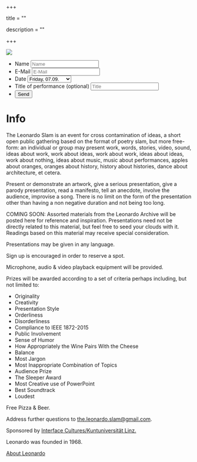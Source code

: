 +++

title = ""

description = ""

+++

<img src="LeonardoSlam_Web_.png">

<form action="https://formspree.io/the.leonardo.slam+signup@gmail.com"
      method="POST">
      <ul>
          <li>
                <label for="name">Name</label>
                <input type="text" name="name" placeholder="Name" required>
          </li>
          <li>
                <label for="email">E-Mail</label>
                <input type="email" name="_replyto" placeholder="E-Mail" required>
          </li>
          <li>
               <label for="date">Date</label>
    <select name="date">
          <option selected>Friday, 07.09.</option>
          <option>Saturday, 08.09.</option>
          <option>Sunday, 09.09.</option>
        </select>
          </li>
          <li>
               <label class="optional" for="performance">Title of performance (optional)</label>
    <input type="text" name="performance" placeholder="Title">
          </li>
          <li class="last">
              <input type="submit" value="Send">
          </li>
      </ul> 
</form>

# Info

The Leonardo Slam is an event for cross contamination of ideas, a short open public gathering based on the format of poetry slam, but more free-form: an individual or group may present work, words, stories, video, sound, ideas about work, work about ideas, work about work, ideas about ideas, work about nothing, ideas about music, music about performances, apples about oranges, oranges about history, history about histories, dance about architecture, et cetera.

Present or demonstrate an artwork, give a serious presentation, give a parody presentation, read a manifesto, tell an anecdote, involve the audience, improvise a song. There is no limit on the form of the presentation other than having a non negative duration and not being too long.

COMING SOON: Assorted materials from the Leonardo Archive will be posted here for reference and inspiration.  Presentations need not be directly related to this material, but feel free to seed your clouds with it.  Readings based on this material may receive special consideration.

Presentations may be given in any language.

Sign up is encouraged in order to reserve a spot.

Microphone, audio & video playback equipment will be provided.

Prizes will be awarded according to a set of criteria perhaps including, but not limited to:

* Originality
* Creativity
* Presentation Style
* Orderliness
* Disorderliness
* Compliance to IEEE 1872-2015
* Public Involvement
* Sense of Humor
* How Appropriately the Wine Pairs With the Cheese
* Balance
* Most Jargon
* Most Inappropriate Combination of Topics
* Audience Prize
* The Sleeper Award
* Most Creative use of PowerPoint
* Best Soundtrack
* Loudest

Free Pizza & Beer. 

Address further questions to <a href="mailto:the.leonardo.slam@gmail.com">the.leonardo.slam@gmail.com</a>.

Sponsored by <a href="https://www.ufg.at/Master-Programme.1594+M52087573ab0.0.html">Interface Cultures/Kuntuniversität Linz.</a>

Leonardo was founded in 1968.

<a href="https://www.leonardo.info/mission">About Leonardo</a>
